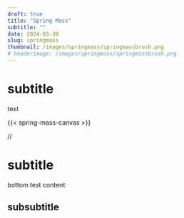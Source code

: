 ```yaml
---
draft: true
title: "Spring Mass"
subtitle: ""
date: 2024-03-30
slug: springmass
thumbnail: /images/springmass/springmassbrush.png
# headerimage: /images/springmass/springmassbrush.png
---
```


# subtitle

text

{{< spring-mass-canvas >}}



//


# subtitle

bottom test content

## subsubtitle